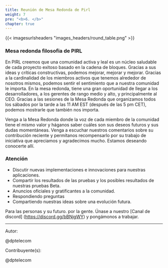 ```yaml
---
title: Reunión de Mesa Redonda de Pirl
weight: 7
pre: "<b>6. </b>"
chapter: true
---
```


{{< imagesurlsheaders "images_headers/round_table.png" >}}

### Mesa redonda filosofia de PIRL

En PIRL creemos que una comunidad activa y leal es un núcleo saludable de cada proyecto exitoso basado en la cadena de bloques. Gracias a sus ideas y críticas constructivas, podemos mejorar, mejorar y mejorar. Gracias a la cardinalidad de los miembros activos que tenemos alrededor de nosotros mismos, podemos sentir el sentimiento que a nuestra comunidad le importa. En la mesa redonda, tiene una gran oportunidad de llegar a los desarrolladores, a los gerentes de rango medio y alto, y principalmente al CEO.
Gracias a las sesiones de la Mesa Redonda que organizamos todos los sábados por la tarde a las 11 AM EST (después de las 5 pm CET), podemos mostrarle que también nos importa.

Venga a la Mesa Redonda donde la voz de cada miembro de la comunidad tiene el mismo valor y háganos saber cuáles son sus deseos futuros y sus dudas momentáneas. Venga a escuchar nuestros comentarios sobre su contribución reciente y permítanos recompensarlo por su trabajo de iniciativa que apreciamos y agradecimos mucho. Estamos deseando conocerte allí.

### Atención

* Discutir nuevas implementaciones e innovaciones para nuestras aplicaciones.
* Compartir los resultados de las pruebas y los posibles resultados de nuestras pruebas Beta.
* Anuncios oficiales y gratificantes a la comunidad.
* Respondiendo preguntas
* Compartiendo nuestras ideas sobre una evolución futura.

Para las personas y su futuro. por la gente. Únase a nuestro [Canal de discord] (https://discord.gg/bBNjgWY) y pongámonos a trabajar.

---
Autor:

@dptelecom  

Contribuyente(s):

@dptelecom
